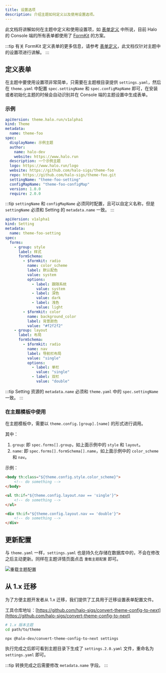 ```yaml
---
title: 设置选项
description: 介绍主题如何定义以及使用设置选项。
---
```


此文档将讲解如何在主题中定义和使用设置项，如 [表单定义](../form-schema) 中所说，目前 Halo 的 Console 端的所有表单都使用了 [FormKit](https://github.com/formkit/formkit) 的方案。

:::tip
有关 FormKit 定义表单的更多信息，请参考 [表单定义](../form-schema)，此文档仅针对主题中的设置项进行讲解。
:::

## 定义表单

在主题中要使用设置项非常简单，只需要在主题根目录提供 `settings.yaml`，然后在 `theme.yaml` 中配置 `spec.settingName` 和 `spec.configMapName` 即可，在安装或者初始化主题的时候会自动识别并在 Console 端的主题设置中生成表单。

### 示例

```yaml title="theme-foo/theme.yaml" {14,15}
apiVersion: theme.halo.run/v1alpha1
kind: Theme
metadata:
  name: theme-foo
spec:
  displayName: 示例主题
  author:
    name: halo-dev
    website: https://www.halo.run
  description: 一个示例主题
  logo: https://www.halo.run/logo
  website: https://github.com/halo-sigs/theme-foo
  repo: https://github.com/halo-sigs/theme-foo.git
  settingName: "theme-foo-setting"
  configMapName: "theme-foo-configMap"
  version: 1.0.0
  require: 2.0.0
```

:::tip
`settingName` 和 `configMapName` 必须同时配置，且可以自定义名称，但是 `settingName` 必须和 Setting 的 `metadata.name` 一致。
:::

```yaml title="theme-foo/settings.yaml" {4}
apiVersion: v1alpha1
kind: Setting
metadata:
  name: theme-foo-setting
spec:
  forms:
    - group: style
      label: 样式
      formSchema:
        - $formkit: radio
          name: color_scheme
          label: 默认配色
          value: system
          options:
            - label: 跟随系统
              value: system
            - label: 深色
              value: dark
            - label: 浅色
              value: light
        - $formkit: color
          name: background_color
          label: 背景颜色
          value: "#f2f2f2"
    - group: layout
      label: 布局
      formSchema:
        - $formkit: radio
          name: nav
          label: 导航栏布局
          value: "single"
          options: 
            - label: 单栏
              value: "single"
            - label: 双栏
              value: "double"
```

:::tip
Setting 资源的 `metadata.name` 必须和 `theme.yaml` 中的 `spec.settingName` 一致。
:::

### 在主题模板中使用

在主题模板中，需要以 `theme.config.[group].[name]` 的形式进行调用。

其中：

1. `group`: 即 `spec.forms[].group`，如上面示例中的 `style` 和 `layout`。
2. `name`: 即 `spec.forms[].formSchema[].name`，如上面示例中的 `color_scheme` 和 `nav`。

示例：

```html
<body th:class="${theme.config.style.color_scheme}">
    <!-- do something -->
</body>
```

```html
<ul th:if="${theme.config.layout.nav == 'single'}">
    <!-- do something -->
</ul>

<div th:if="${theme.config.layout.nav == 'double'}">
    <!-- do something -->
</div>
```

## 更新配置

与 `theme.yaml` 一样，`settings.yaml` 也是持久化存储在数据库中的，不会在修改之后主动更新。同样在主题详情页面点击 `重载主题配置` 即可。

![重载主题配置](/img/theme/reload-theme-config.png)

## 从 1.x 迁移

为了方便主题开发者从 1.x 迁移，我们提供了工具用于迁移设置表单配置文件。

工具仓库地址：[https://github.com/halo-sigs/convert-theme-config-to-next](https://github.com/halo-sigs/convert-theme-config-to-next)

```bash
# 1.x 版本主题
cd path/to/theme

npx @halo-dev/convert-theme-config-to-next settings
```

执行完成之后即可看到主题目录下生成了 `settings.2.0.yaml` 文件，重命名为 `settings.yaml` 即可。

:::tip
转换完成之后需要修改 `metadata.name` 字段。
:::
